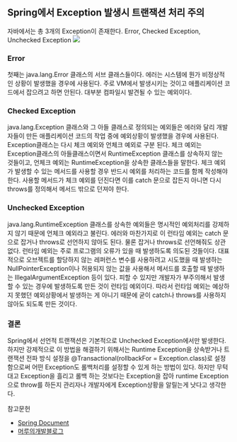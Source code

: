 ## Spring에서 Exception 발생시 트랜잭션 처리 주의
자바에서는 총 3개의  Exception이 존재한다. Error, Checked Exception, Unchecked Exception
![](https://i.imgur.com/Nc1vuAD.png)
### Error
첫째는 java.lang.Error 클래스의 서브 클래스들이다. 에러는 시스템에 뭔가 비정상적인 상황이 발생했을 경우에 사용된다. 주로 VM에서 발생시키는 것이고 애플리케이션 코드에서 잡으려고 하면 안된다. 대부분 컴파일시 발견될 수 있는 예외이다.

### Checked Exception
java.lang.Exception 클래스와 그 아들 클래스로 정의되는 예외들은 에러와 달리 개발자들이 만든 애플리케이션 코드의 작업 중에 예외상황이 발생했을 경우에 사용된다.
Exception클래스는 다시 체크 예외와 언체크 예외로 구분 된다. 체크 예외는 Exception클래스의 아들클래스이면서 RuntimeException 클래스를 상속하지 않는 것들이고, 언체크 예외는 RuntimeException을 상속한 클래스들을 말한다.
체크 예외가 발생할 수 있는 메서드를 사용할 경우 반드시 예외를 처리하는 코드를 함께 작성해야 한다. 사용할 메서드가 체크 예외를 던진다면 이를 catch 문으로 잡든지 아니면 다시 throws를 정의해서 메서드 밖으로 던져야 한다.

### Unchecked Exception
java.lang.RuntimeException 클래스를 상속한 예외들은 명시적인 예외처리를 강제하지 않기 때문에 언체크 예외라고 불린다. 에러와 마찬가지로 이 런타임 예외는 catch 문으로 잡거나 throws로 선언하지 않아도 된다. 물론 잡거나 throws로 선언해줘도 상관없다.
런타임 예외는 주로 프로그램의 오류가 있을 때 발생하도록 의도된 것들이다. 대표적으로 오브젝트를 할당하지 않는 레퍼런스 변수를 사용하려고 시도했을 때 발생하는 NullPointerException이나 허용되지 않는 값을 사용해서 메서드를 호출할 때 발생하는 IllegalArgumentException 등이 있다. 피할 수 있지만 개발자가 부주의해서 발생할 수 있는 경우에 발생하도록 만든 것이 런타임 예외이다. 따라서 런타임 예외는 예상하지 못했던 예외상황에서 발생하는 게 아니기 때문에 굳이 catch나 throws를 사용하지 않아도 되도록 만든 것이다.

### 결론

Spring에서 선언적 트랜잭션은 기본적으로 Unchecked Exception에서만 발생한다. 하지만 강제적으로 이 방법을 해결하기 위해서는 Runtime Exception을 상속받거나 트랜잭션 전파 방식 설정을 @Transactional(rollbackFor = Exception.class)로 설정함으로써 어떤 Exception도 롤백처리를 설정할 수 있게 하는 방법이 있다. 하지만 무턱대고 Exception을 흘리고 롤백 하는 것보다는 Exception을 잡아 runtime Exception으로 throw를 하든지 관리자나 개발자에게 Exception상황을 알릴는게 낫다고 생각한다.


참고문헌
* [Spring Document](https://docs.spring.io/spring/docs/2.5.x/reference/transaction.html#transaction-declarative)
* [머루의개발블로그](http://aoruqjfu.fun25.co.kr/index.php/post/1542)
